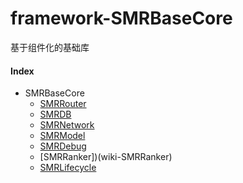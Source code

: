 # framework-SMRBaseCore
基于组件化的基础库

#### Index
* SMRBaseCore
  * [SMRRouter](wiki-SMRRouter)
  * [SMRDB](wiki-SMRDB)
  * [SMRNetwork](wiki-SMRNetwork)
  * [SMRModel](wiki-SMRModel)
  * [SMRDebug](wiki-SMRDebug)
  * [SMRRanker])(wiki-SMRRanker)
  * [SMRLifecycle](wiki-SMRLifecycle)
